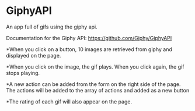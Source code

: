 # GiphyAPI


An app full of gifs using the giphy api.

Documentation for the Giphy API: https://github.com/Giphy/GiphyAPI

*When you click on a button, 10 images are retrieved from giphy and displayed on the page.

*When you click on the image, the gif plays. When you click again, the gif stops playing.

*A new action can be added from the form on the right side of the page. The actions will be added to the array of actions and added as a new button

*The rating of each gif will also appear on the page.
